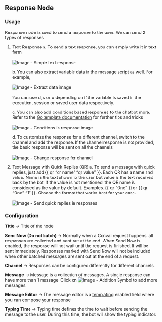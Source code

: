 ## Response Node

### Usage

Response node is used to send a response to the user. We can send 2 types of responses:

1. Text Response
    a. To send a text response, you can simply write it in text form \
 \
![Image - Simple text response](https://content.convai.studio/docs/nodes/response/1.png)

    b. You can also extract variable data in the message script as well. For example, \
  \
![Image - Extract data image](https://content.convai.studio/docs/nodes/response/2.png)
 \
 \
You can use d, s or u depending on if the variable is saved in the execution, session or saved user data respectively.

    c. You can also add conditions based responses to the chatbot more. Refer to the [Go template documentation](/templating) for further tips and tricks \
 \
![Image - Conditions in response image](https://content.convai.studio/docs/nodes/response/3.png)

    d. To customize the response for a different channel, switch to the channel and add the response. If the channel response is not provided, the basic response will be sent on all the channels \
 \
![Image - Change response for channel](https://content.convai.studio/docs/nodes/response/4.png)
 

2. Text Message with Quick Replies (QR)
    a. To send a message with quick replies, just add {{ qr “qr name” “qr value” }}. Each QR has a name and value. Name is the text shown to the user but value is the text received back by the bot. If the value is not mentioned, the QR name is considered as the value by default. Examples, {{ qr “One” }} or {{ qr “One” “1” }}. Choose the format that works best for your case. \
 \
![Image - Send quick replies in responses](https://content.convai.studio/docs/nodes/response/5.png)


### Configuration

**Title** → Title of the node

**Send Now (Do not batch)** → Normally when a Convai request happens, all responses are collected and sent out at the end. When Send Now is enabled, the response will not wait until the request is finished. It will be sent immediately. Responses marked with Send Now will not be included when other batched messages are sent out at the end of a request.

**Channel** → Responses can be configured differently for different channels

**Message** → Message is a collection of messages. A single response can have more than 1 message. Click on ![Image - Addition Symbol](https://content.convai.studio/docs/nodes/response/6.png) to add more messages

**Message Editor** → The message editor is a [templating](/templating) enabled field where you can compose your response

**Typing Time** → Typing time defines the time to wait before sending the message to the user. During this time, the bot will show the typing indicator.
